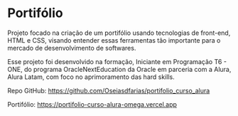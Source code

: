 # Portifólio

Projeto focado na criação de um portifólio usando tecnologias de front-end, HTML e CSS, visando entender essas ferramentas tão importante para o mercado de desenvolvimento de softwares.



Esse projeto foi desenvolvido na formação, Iniciante em Programação T6 - ONE, do programa OracleNextEducation da Oracle em parceria com a Alura, Alura Latam, com foco no aprimoramento das hard skills.



Repo GitHub: https://github.com/Oseiasdfarias/portifolio_curso_alura



Portifólio: https://portifolio-curso-alura-omega.vercel.app

